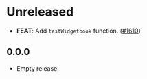 # Unreleased

- **FEAT**: Add `testWidgetbook` function. ([#1610](https://github.com/widgetbook/widgetbook/pull/1610))

## 0.0.0

- Empty release.
